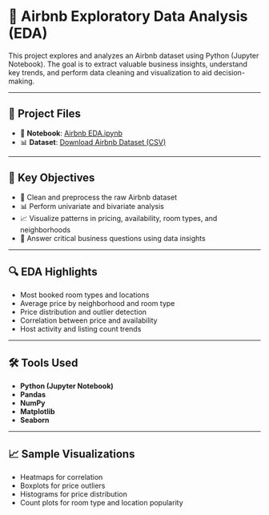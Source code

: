 # 🏡 Airbnb Exploratory Data Analysis (EDA)

This project explores and analyzes an Airbnb dataset using Python (Jupyter Notebook). The goal is to extract valuable business insights, understand key trends, and perform data cleaning and visualization to aid decision-making.

---

## 📁 Project Files

- 📘 **Notebook**: [Airbnb EDA.ipynb](./Airbnb%20EDA.ipynb)
- 📊 **Dataset**: [Download Airbnb Dataset (CSV)](./Airbnb%20Dataset.csv)

---

## 📌 Key Objectives

- 🧹 Clean and preprocess the raw Airbnb dataset
- 📊 Perform univariate and bivariate analysis
- 📈 Visualize patterns in pricing, availability, room types, and neighborhoods
- 📌 Answer critical business questions using data insights

---

## 🔍 EDA Highlights

- Most booked room types and locations
- Average price by neighborhood and room type
- Price distribution and outlier detection
- Correlation between price and availability
- Host activity and listing count trends

---

## 🛠️ Tools Used

- **Python (Jupyter Notebook)**
- **Pandas**
- **NumPy**
- **Matplotlib**
- **Seaborn**

---

## 📈 Sample Visualizations

- Heatmaps for correlation
- Boxplots for price outliers
- Histograms for price distribution
- Count plots for room type and location popularity



